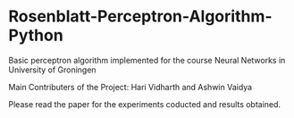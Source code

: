 # Rosenblatt-Perceptron-Algorithm-Python

Basic perceptron algorithm implemented for the course Neural Networks in University of Groningen

Main Contributers of the Project: Hari Vidharth and Ashwin Vaidya

Please read the paper for the experiments coducted and results obtained.
